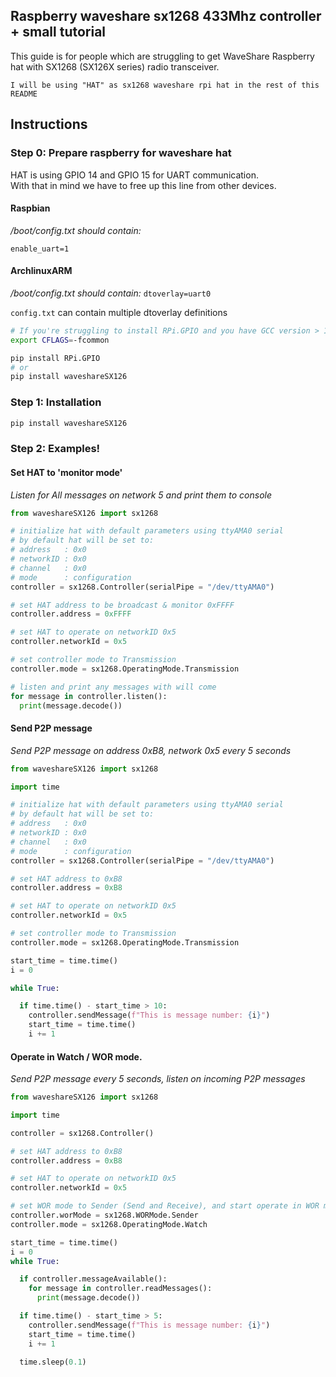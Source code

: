 ## Raspberry waveshare sx1268 433Mhz controller + small tutorial

This guide is for people which are struggling to get WaveShare Raspberry hat with SX1268 (SX126X series) radio transceiver.  

`I will be using "HAT" as sx1268 waveshare rpi hat in the rest of this README`

## Instructions

### Step 0: Prepare raspberry for waveshare hat 

HAT is using GPIO 14 and GPIO 15 for UART communication.  
With that in mind we have to free up this line from other devices.  

#### Raspbian

*/boot/config.txt should contain:*

`enable_uart=1`

#### ArchlinuxARM
*/boot/config.txt should contain:*
`dtoverlay=uart0` 

`config.txt` can contain multiple dtoverlay definitions

```bash
# If you're struggling to install RPi.GPIO and you have GCC version > 10 use
export CFLAGS=-fcommon

pip install RPi.GPIO 
# or 
pip install waveshareSX126
```

### Step 1: Installation

```bash
pip install waveshareSX126
```


### Step 2: Examples!

#### Set HAT to 'monitor mode'
*Listen for All messages on network 5 and print them to console*

```python
from waveshareSX126 import sx1268

# initialize hat with default parameters using ttyAMA0 serial
# by default hat will be set to:  
# address   : 0x0
# networkID : 0x0
# channel   : 0x0 
# mode      : configuration
controller = sx1268.Controller(serialPipe = "/dev/ttyAMA0")

# set HAT address to be broadcast & monitor 0xFFFF
controller.address = 0xFFFF

# set HAT to operate on networkID 0x5
controller.networkId = 0x5

# set controller mode to Transmission
controller.mode = sx1268.OperatingMode.Transmission

# listen and print any messages with will come
for message in controller.listen():
  print(message.decode())
```

#### Send P2P message
*Send P2P message on address 0xB8, network 0x5 every 5 seconds*
```python
from waveshareSX126 import sx1268

import time

# initialize hat with default parameters using ttyAMA0 serial
# by default hat will be set to:  
# address   : 0x0
# networkID : 0x0
# channel   : 0x0 
# mode      : configuration
controller = sx1268.Controller(serialPipe = "/dev/ttyAMA0")

# set HAT address to 0xB8
controller.address = 0xB8

# set HAT to operate on networkID 0x5
controller.networkId = 0x5

# set controller mode to Transmission
controller.mode = sx1268.OperatingMode.Transmission

start_time = time.time()
i = 0

while True:

  if time.time() - start_time > 10:
    controller.sendMessage(f"This is message number: {i}")
    start_time = time.time()
    i += 1

```
#### Operate in Watch / WOR mode.
*Send P2P message every 5 seconds, listen on incoming P2P messages*
```python
from waveshareSX126 import sx1268

import time

controller = sx1268.Controller()

# set HAT address to 0xB8
controller.address = 0xB8

# set HAT to operate on networkID 0x5
controller.networkId = 0x5

# set WOR mode to Sender (Send and Receive), and start operate in WOR mode
controller.worMode = sx1268.WORMode.Sender
controller.mode = sx1268.OperatingMode.Watch

start_time = time.time()
i = 0
while True:

  if controller.messageAvailable():
    for message in controller.readMessages():
      print(message.decode())

  if time.time() - start_time > 5:
    controller.sendMessage(f"This is message number: {i}")
    start_time = time.time()
    i += 1

  time.sleep(0.1)

```

